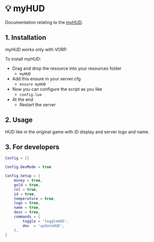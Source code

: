 # 💡 myHUD
Documentation relating to the [myHUD](https://github.com/Emotion06/myHUD).

## 1. Installation
myHUD works only with VORP. 

To install myHUD:
- Drag and drop the resource into your resources folder
  - `myHUD`
- Add this ensure in your server.cfg
  - `ensure myHUD`
- Now you can configure the script as you like
  - `config.lua`
- At the end
  - Restart the server

## 2. Usage
HUD like in the original game with ID display and server logo and name.

## 3. For developers

```lua
Config = {}

Config.DevMode = true

Config.Setup = {
    money = true,
    gold = true,
    rol = true,
    id = true,
    temperature = true,
    logo = true,
    name = true,
    desc = true,
    commands = {
        toggle = 'toggleHUD',
        dev  = 'updateHUD',
    },
}
```
